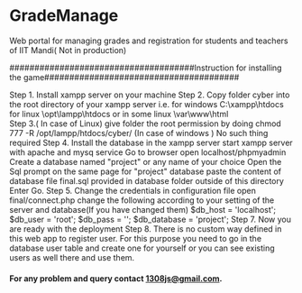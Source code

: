 # GradeManage
Web portal for managing grades and registration for students and teachers of IIT Mandi( Not in production)


#####################################Instruction for installing the game#######################################

Step 1. Install xampp server on your machine 
Step 2. Copy folder cyber into the root directory of your xampp server i.e. for windows C:\\xampp\htdocs\
	for linux \opt\lampp\htdocs
	or in some linux \var\www\html\
Step 3.( In case of Linux)
	give folder the root permission by doing chmod 777 -R /opt/lampp/htdocs/cyber/
	(In case of windows )
	No such thing required
Step 4. Install the database in the xampp server
	start xampp server with apache and mysq service
	Go to browser open localhost/phpmyadmin
	Create a database named "project" or any name of your choice
	Open the Sql prompt on the same page for "project" database
	paste the content of database file final.sql provided in database folder outside of this directory
	Enter Go.
Step 5. Change the credentials in configuration file
	open final/connect.php
	change the following according to your setting of the server and database(If you have changed them)
	$db_host		= 'localhost';
	$db_user		= 'root';
	$db_pass		= '';
	$db_database	= 'project'; 
Step 7. Now you are ready with the deployment
Step 8. There is no custom way defined in this web app to register user.
For this purpose you need to go in the database user table and create one for yourself or you can see existing users as well there and use them.

#### For any problem and query contact 1308js@gmail.com.

	
	


